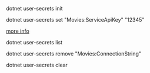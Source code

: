 dotnet user-secrets init

dotnet user-secrets set "Movies:ServiceApiKey" "12345"

[more info](https://docs.microsoft.com/en-us/aspnet/core/security/app-secrets?view=aspnetcore-3.1&tabs=windows)

dotnet user-secrets list

dotnet user-secrets remove "Movies:ConnectionString"

dotnet user-secrets clear